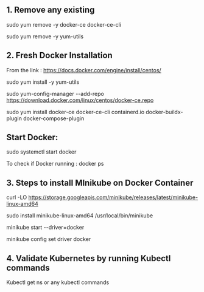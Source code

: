 **1. Remove any existing**
---------------------


sudo yum remove -y docker-ce docker-ce-cli

sudo yum remove -y yum-utils

**2. Fresh Docker Installation**
-----------------------
From the link : https://docs.docker.com/engine/install/centos/

sudo yum install -y yum-utils

sudo yum-config-manager --add-repo https://download.docker.com/linux/centos/docker-ce.repo

sudo yum install docker-ce docker-ce-cli containerd.io docker-buildx-plugin docker-compose-plugin


Start Docker:
------------

sudo systemctl start docker

To check if Docker running : docker ps

**3. Steps to install MInikube on Docker Container**
--------------------------------------------------

curl -LO https://storage.googleapis.com/minikube/releases/latest/minikube-linux-amd64

sudo install minikube-linux-amd64 /usr/local/bin/minikube


minikube start --driver=docker

minikube config set driver docker


**4. Validate Kubernetes by running Kubectl commands**
-------------------------------------------------

Kubectl get ns or any kubectl commands

